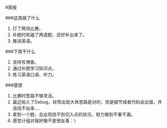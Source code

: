 #周报

###这周做了什么

1. 打了两场比赛。
2. 补题时死磕了两道题，还好补出来了。
3. 推进英语。

###下周干什么

1. 坚持写博客。
2. 通过补题学习知识点。
3. 练习英语口语、听力。

###感想

1. 比赛时思路不够灵活。
2. 最近陷入了Debug，经常出现大体思路是对的，但是细节或者代码会出错，并且找不出来....
3. 拿到一个题，会出现找不到切入点的状况，努力做到不重不漏。
4. 感觉计组对我好像不是很友善：）
